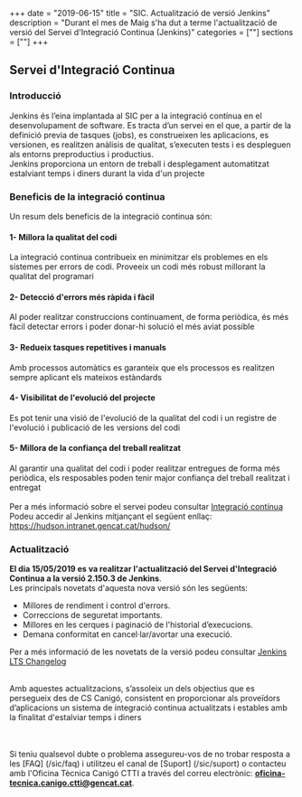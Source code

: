 +++
date        = "2019-06-15"
title       = "SIC. Actualització de versió Jenkins"
description = "Durant el mes de Maig s'ha dut a terme l'actualització de versió del Servei d'Integració Continua (Jenkins)"
categories  = [""]
sections    = [""]
+++

## Servei d'Integració Continua

### Introducció

Jenkins és l’eina implantada al SIC per a la integració contínua en el desenvolupament de software. Es tracta d’un servei en el que, a partir de la definició previa de tasques (jobs), es construeixen les aplicacions, es versionen, es realitzen anàlisis de qualitat, s’executen tests i es despleguen als entorns preproductius i productius.
<br/>
Jenkins proporciona un entorn de treball i desplegament automatitzat estalviant temps i diners durant la vida d'un projecte

### Beneficis de la integració continua

Un resum dels beneficis de la integració continua són:

#### 1- Millora la qualitat del codi
La integració continua contribueix en minimitzar els problemes en els sistemes per errors de codi. Proveeix un codi més robust millorant la qualitat del programari
<br/>
#### 2- Detecció d'errors més ràpida i fàcil
Al poder realitzar construccions continuament, de forma periòdica, és més fàcil detectar errors i poder donar-hi solució el més aviat possible
<br/>
#### 3- Redueix tasques repetitives i manuals
Amb processos automàtics es garanteix que els processos es realitzen sempre aplicant els mateixos estàndards
<br/>
#### 4- Visibilitat de l'evolució del projecte
Es pot tenir una visió de l'evolució de la qualitat del codi i un registre de l'evolució i publicació de les versions del codi
<br/>
#### 5- Millora de la confiança del treball realitzat
Al garantir una qualitat del codi i poder realitzar entregues de forma més periòdica, els resposables poden tenir major confiança del treball realitzat i entregat
<br/>
<br/>
Per a més informació sobre el servei podeu consultar [Integració contínua](/sic-serveis/ci/)
<br/>
Podeu accedir al Jenkins mitjançant el següent enllaç: https://hudson.intranet.gencat.cat/hudson/ 

### Actualització

**El dia 15/05/2019 es va realitzar l'actualització del Servei d'Integració Continua a la versió 2.150.3 de Jenkins**.
<br/>
Les principals novetats d'aquesta nova versió són les següents:

* Millores de rendiment i control d'errors.
* Correccions de seguretat importants.
* Millores en les cerques i paginació de l'historial d’execucions.
* Demana conformitat en cancel·lar/avortar una execució.

Per a més informació de les novetats de la versió podeu consultar [Jenkins LTS Changelog](https://jenkins.io/changelog-stable/)

<br/>
Amb aquestes actualitzacions, s’assoleix un dels objectius que es persegueix des de CS Canigó, consistent en proporcionar als proveïdors d’aplicacions un sistema de integració continua actualitzats i estables amb la finalitat d'estalviar temps i diners

<br/><br/>
Si teniu qualsevol dubte o problema assegureu-vos de no trobar resposta a les [FAQ] (/sic/faq) i utilitzeu el canal de [Suport] (/sic/suport) o contacteu amb l'Oficina Tècnica Canigó CTTI a través del correu electrònic: **oficina-tecnica.canigo.ctti@gencat.cat**.
